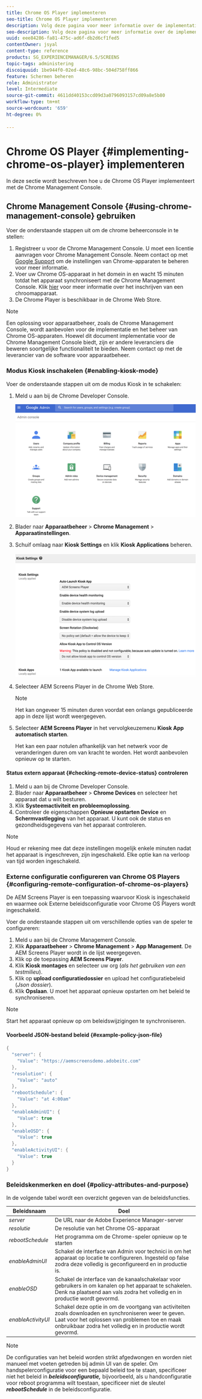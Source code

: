 ```yaml
---
title: Chrome OS Player implementeren
seo-title: Chrome OS Player implementeren
description: Volg deze pagina voor meer informatie over de implementatie van Chrome OS Player met de Chrome Management Console.
seo-description: Volg deze pagina voor meer informatie over de implementatie van Chrome OS Player met de Chrome Management Console.
uuid: eee84286-fa81-475c-ad6f-db2d6cf1fed5
contentOwner: jsyal
content-type: reference
products: SG_EXPERIENCEMANAGER/6.5/SCREENS
topic-tags: administering
discoiquuid: 1be944f0-02ed-48c6-98bc-504d758ff866
feature: Schermen beheren
role: Administrator
level: Intermediate
source-git-commit: 4611dd40153ccd09d3a0796093157cd09a8e5b80
workflow-type: tm+mt
source-wordcount: '659'
ht-degree: 0%

---
```



# Chrome OS Player {#implementing-chrome-os-player} implementeren

In deze sectie wordt beschreven hoe u de Chrome OS Player implementeert met de Chrome Management Console.

## Chrome Management Console {#using-chrome-management-console} gebruiken

Voer de onderstaande stappen uit om de chrome beheerconsole in te stellen:

1. Registreer u voor de Chrome Management Console. U moet een licentie aanvragen voor Chrome Management Console. Neem contact op met [Google Support](https://support.google.com/chrome/a/answer/1375678?hl=en&amp;ref_topic=2935995) om de instellingen van Chrome-apparaten te beheren voor meer informatie.
1. Voer uw Chrome OS-apparaat in het domein in en wacht 15 minuten totdat het apparaat synchroniseert met de Chrome Management Console. Klik [hier](https://support.google.com/chrome/a/answer/1360534?hl=en) voor meer informatie over het inschrijven van een chroomapparaat.
1. De Chrome Player is beschikbaar in de Chrome Web Store.

>[!NOTE]
>
>Een oplossing voor apparaatbeheer, zoals de Chrome Management Console, wordt aanbevolen voor de implementatie en het beheer van Chrome OS-apparaten. Hoewel dit document implementatie voor de Chrome Management Console biedt, zijn er andere leveranciers die beweren soortgelijke functionaliteit te bieden. Neem contact op met de leverancier van de software voor apparaatbeheer.

### Modus Kiosk inschakelen {#enabling-kiosk-mode}

Voer de onderstaande stappen uit om de modus Kiosk in te schakelen:

1. Meld u aan bij de Chrome Developer Console.

   ![screen_shot_2017-12-08at20303pm](assets/screen_shot_2017-12-08at20303pm.png)

1. Blader naar **Apparaatbeheer** > **Chrome Management** > **Apparaatinstellingen**.
1. Schuif omlaag naar **Kiosk Settings** en klik **Kiosk Applications** beheren.

   ![kiosk](assets/kiosk.png)

1. Selecteer AEM Screens Player in de Chrome Web Store.

   >[!NOTE]
   >
   >Het kan ongeveer 15 minuten duren voordat een onlangs gepubliceerde app in deze lijst wordt weergegeven.

1. Selecteer **AEM Screens Player** in het vervolgkeuzemenu **Kiosk App automatisch starten**.

   Het kan een paar notulen afhankelijk van het netwerk voor de veranderingen duren om van kracht te worden. Het wordt aanbevolen opnieuw op te starten.

#### Status extern apparaat {#checking-remote-device-status} controleren

1. Meld u aan bij de Chrome Developer Console.
1. Blader naar **Apparaatbeheer** > **Chrome Devices** en selecteer het apparaat dat u wilt besturen.
1. Klik **Systeemactiviteit en probleemoplossing**.
1. Controleer de eigenschappen **Opnieuw opstarten Device** en **Schermvastlegging** van het apparaat. U kunt ook de status en gezondheidsgegevens van het apparaat controleren.

>[!NOTE]
>
>Houd er rekening mee dat deze instellingen mogelijk enkele minuten nadat het apparaat is ingeschreven, zijn ingeschakeld. Elke optie kan na verloop van tijd worden ingeschakeld.

### Externe configuratie configureren van Chrome OS Players {#configuring-remote-configuration-of-chrome-os-players}

De AEM Screens Player is een toepassing waarvoor Kiosk is ingeschakeld en waarmee ook Externe beleidsconfiguratie voor Chrome OS Players wordt ingeschakeld.

Voer de onderstaande stappen uit om verschillende opties van de speler te configureren:

1. Meld u aan bij de Chrome Management Console.
1. Klik **Apparaatbeheer** > **Chrome Management** > **App Management**. De AEM Screens Player wordt in de lijst weergegeven.
1. Klik op de toepassing **AEM Screens Player**.
1. Klik **Kiosk montages** en selecteer uw org (*als het gebruiken van een testmilieu*).
1. Klik op **upload configuratiedossier** en upload het configuratiebeleid (*Json dossier*).
1. Klik **Opslaan**. U moet het apparaat opnieuw opstarten om het beleid te synchroniseren.

>[!NOTE]
>
>Start het apparaat opnieuw op om beleidswijzigingen te synchroniseren.

#### Voorbeeld JSON-bestand beleid {#example-policy-json-file}

```java
{
  "server": {
    "Value": "https://aemscreensdemo.adobeitc.com"
  },
  "resolution": {
    "Value": "auto"
  },
  "rebootSchedule": {
    "Value": "at 4:00am"
  },
  "enableAdminUI": {
    "Value": true
  },
  "enableOSD": {
    "Value": true
  },
  "enableActivityUI": {
    "Value": true
  }
}
```

### Beleidskenmerken en doel {#policy-attributes-and-purpose}

In de volgende tabel wordt een overzicht gegeven van de beleidsfuncties.

| **Beleidsnaam** | **Doel** |
|---|---|
| *server* | De URL naar de Adobe Experience Manager-server |
| *resolutie* | De resolutie van het Chrome OS-apparaat |
| *rebootSchedule* | Het programma om de Chrome-speler opnieuw op te starten |
| *enableAdminUI* | Schakel de interface van Admin voor technici in om het apparaat op locatie te configureren. Ingesteld op false zodra deze volledig is geconfigureerd en in productie is. |
| *enableOSD* | Schakel de interface van de kanaalschakelaar voor gebruikers in om kanalen op het apparaat te schakelen. Denk na plaatsend aan vals zodra het volledig en in productie wordt gevormd. |
| *enableActivityUI* | Schakel deze optie in om de voortgang van activiteiten zoals downloaden en synchroniseren weer te geven. Laat voor het oplossen van problemen toe en maak onbruikbaar zodra het volledig en in productie wordt gevormd. |

>[!NOTE]
>
>De configuraties van het beleid worden strikt afgedwongen en worden niet manueel met voeten getreden bij admin UI van de speler. Om handspelerconfiguratie voor een bepaald beleid toe te staan, specificeer niet het beleid in ***beleidsconfiguratie,*** bijvoorbeeld, als u handconfiguratie voor reboot programma wilt toestaan, specificeer niet de sleutel ***rebootSchedule*** in de beleidsconfiguratie.
